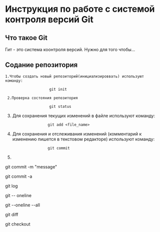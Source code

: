 # **Инструкция по работе с системой контроля версий Git**

## Что такое Git

Гит - это система коонтроля версий. Нужно для того чтобы...

## Содание репозитория

    1.Чтобы создать новый репозиторий(инициализироввать) используют команду:

                        git init

     2.Проверка состояния репозитория

                        git status


 3. Для сохранения текущих изменений в файле используют команду:

                        git add <file_name>
  
  4. Для сохранения и отслеживания изменений (комментарий к изменению пишется в текстовом редакторе) используют команду:

                         git commit   

  5.                       

  git commit -m "message"

  git commit -a

  git log

  git -- oneline

  git --oneline --all

  git diff

  git checkout <hash>